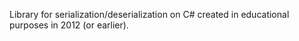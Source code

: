 Library for serialization/deserialization on C# created in educational purposes in 2012 (or earlier).
